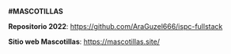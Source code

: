 **#MASCOTILLAS**

**Repositorio 2022**: https://github.com/AraGuzel666/ispc-fullstack

**Sitio web Mascotillas**: https://mascotillas.site/
